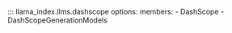 ::: llama_index.llms.dashscope
    options:
      members:
        - DashScope
        - DashScopeGenerationModels
